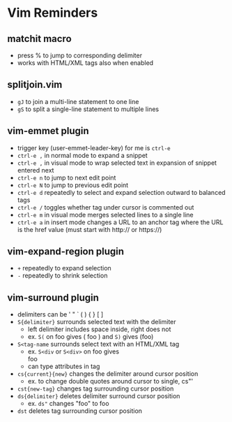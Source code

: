 # Vim Reminders

## matchit macro

- press % to jump to corresponding delimiter
- works with HTML/XML tags also when enabled

## splitjoin.vim

- `gJ` to join a multi-line statement to one line
- `gS` to split a single-line statement to multiple lines

## vim-emmet plugin

- trigger key (user-emmet-leader-key) for me is `ctrl-e`
- `ctrl-e ,` in normal mode to expand a snippet
- `ctrl-e ,` in visual mode to wrap selected text
  in expansion of snippet entered next
- `ctrl-e n` to jump to next edit point
- `ctrl-e N` to jump to previous edit point
- `ctrl-e d` repeatedly to select and expand selection
  outward to balanced tags
- `ctrl-e /` toggles whether tag under cursor is commented out
- `ctrl-e m` in visual mode merges selected lines to a single line
- `ctrl-e a` in insert mode changes a URL to
  an anchor tag where the URL is the href value
  (must start with http:// or https://)

## vim-expand-region plugin

- `+` repeatedly to expand selection
- `-` repeatedly to shrink selection

## vim-surround plugin

- delimiters can be ' " ` ( ) { } [ ]
- `S{delimiter}` surrounds selected text with the delimiter
  - left delimiter includes space inside, right does not
  - ex. `S(` on foo gives ( foo ) and `S)` gives (foo)
- `S<tag-name` surrounds select text with an HTML/XML tag
  - ex. `S<div` or `S<div>` on foo gives <div>foo</div>
  - can type attributes in tag
- `cs{current}{new}` changes the delimiter around cursor position
  - ex. to change double quotes around cursor to single, cs"'
- `cst{new-tag}` changes tag surrounding cursor position
- `ds{delimiter}` deletes delimiter surround cursor position
  - ex. `ds"` changes "foo" to foo
- `dst` deletes tag surrounding cursor position
